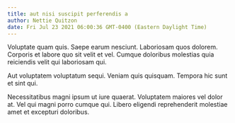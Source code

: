 ```yaml
---
title: aut nisi suscipit perferendis a
author: Nettie Quitzon
date: Fri Jul 23 2021 06:00:36 GMT-0400 (Eastern Daylight Time)
---
```

Voluptate quam quis. Saepe earum nesciunt. Laboriosam quos dolorem. Corporis et labore quo sit velit et vel. Cumque doloribus molestias quia reiciendis velit qui laboriosam qui.

 Aut voluptatem voluptatum sequi. Veniam quis quisquam. Tempora hic sunt et sint qui.

 Necessitatibus magni ipsum ut iure quaerat. Voluptatem maiores vel dolor at. Vel qui magni porro cumque qui. Libero eligendi reprehenderit molestiae amet et excepturi doloribus.